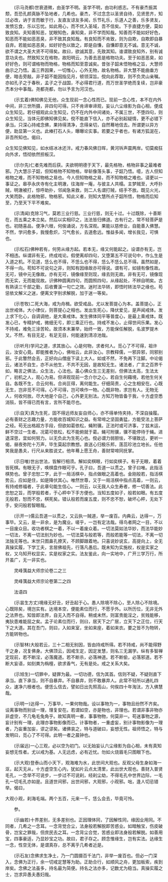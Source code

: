 <!-- { "loadSidebar": true } -->
　　(示马尧都)世衰道微，由圣学不明。圣学不明，由功利惑志。不有豪杰振其颓，吾恐孔颜真脉不坠地者，几希也。豪杰，不过念念以圣贤自待，见贤思齐，知过必改，讷于言而敏于行，友直友谅友多闻，乐节礼乐，乐道人之善，乐多贤友，发愤忘食，乐以忘忧。如此用心，而不优入圣域，吾不信矣。下手直捷方便，莫如致良知。夫知善知恶，犹眼知色，鼻知臭，非不学而知哉。知善而不能如好好色，知恶而不能如恶恶臭，非不致其良知哉。有良知而不肯致，则为自欺，自欺即自暴自弃。若能如恶恶臭，如好好色以致之，即是自慊，自慊即意无不诚。意无不诚，欲不谓之大圣大贤不可得矣。故曰，欲诚其意，先致其知。谁谓致良知外，别有诚意功夫也。然致知又在格物，故阳明云，为善去恶是格物功夫。至于如恶恶臭，如好好色，则可谓格物而物格，物格而知至意诚矣。昔张子韶未悟物格之旨，大慧师曲示之乃悟。盖三界因果，一切惟心，心外无物，故名物格。非大慧不能曲垂方便，暗击旁敲。非子韶不能因指见月，顿领深旨。傥向此荐取，则不负灵山亲嘱。亦如孔子之于春秋，孟子之于战国，不必得君行道，而万世圣学绝而复续，岂非豪杰本分中事哉。尧都尧都，勿以予言为河汉也。

　　(示玄着)佛知佛见无他，众生现前一念心性而已。现前一念心性，本不在内外中间，非三世所摄，非四句可得。只不肯谛审谛观，妄认六尘缘影为自心相，便成众生知见。若仔细观此众生知见，仍不在内外中间诸处，不属三世，不堕四句，则众生知见，当体元即佛知佛见矣。傥不能直下信入，亦不必别起疑情，更不必错下承当。只深心持戒念佛，果持得清净，念得亲切，自然蓦地信去。所谓更以异方便，助显第一义也。此棒打石人头，曝曝论实事。若要之乎者也，有诸方狐涎在，非吾所知也。偈曰，

众生知见佛知见，如水结冰冰还泮。戒力春风佛日晖，黄河坼声震两岸。切莫痴狂向外求，悟彻依然担板汉。

　　(示尔先)仁者先难而后获。夫欲明明德于天下，最先格物，格物非事之最难者邪。乃大慧示子韶，但知格物不知物格，举斩像落头事，子韶乃悟。噫，古人但知格物之难，而不知物格之易也。今人但知物格之易，而不知物格之难也。请更以一事证之。皋亭永庆寺有化主明澈，往海岸一庵，与彼主人共榻。主梦贼至，大呼扑贼，明澈被打，惊呼助扑，邻闻急来救，则二人名谓打贼，结手不放。既见火光，大笑而卧。此格物邪，物格邪。知此义者，则知大慧所点子韶所悟，物格而后知至，乃至天下平不难矣。

　　(示清闻)克除习气，莫若三业行慈。三业行慈，则无十过。十过既除，十善斯在，而五乘之本立矣。然后以实相印之，法法皆归佛道。古有行之，常不轻菩萨是也。初随喜品，便净六根，何俟诵说，方名深观。果能以慈修业，自能善入佛慧。不然，学问愈多，我慢愈炽，习气愈长，去道愈远。惟益多闻，增长我见，可惧也。

　　(示松石)佛种若有，何劳从缘方起。若本无，缘又何能起之。设谓亦有无，岂不相违。纵谓非有无，终成戏论。假使离却四句，又堕第五不可说句中，作么生是入道之机。不见道，恁么也不得，不恁么也不得，恁么不恁么总不得。虽然如是，不得一向。苟知不可说句之非，则知有因缘故亦可得说。谓有可，如镜有像性故。无可，镜中元无像故。亦有无可，镜像缘至则现，缘去则无故。非有无可，镜像现而无实，无而能现故。识佛种圆离四句，而圆照四句，从缘起处，不辨自明矣。古有熟读三千部之勤，后收曹溪一句亡之效。迷时法华转，即悟时转法华之缘也。苟惩依文解义之迷，便离文字别求解脱，加于迷一等矣。

　　(示苍牧)二死大海，戒为舟楫。欲受戒品，尤以发菩提心为本。盖菩提心，正出世戒体。大小律仪，则菩提心之相也。发出生死心，降伏爱见，是声闻戒体。发上求下化心，自调调他，是大乘戒体。发生佛体同平等普度心，是最上乘戒体。既发心已，专精护戒，微细无亏，即三乘正行也。持戒不发心，止得世间乐果。发心不持戒，难免三涂苦轮。故须本末兼举，始终一致，方能保任解脱，名波罗提木叉。不然，有目无足，有足无目，何能速到清凉池哉。

　　(示听月)学问之道，求其放心。心是何物，求者何人。觅心了不可得，祖许云，汝安心竟。即能推者为心，佛咄云，此非汝心。宗教释儒，一邪异邪，同邪别邪。于此瞥然会去，正好向山僧座下读上大人。如或不然，不免再下注脚。中论偈云，诸法不自生，亦不从他生，不共不无因，是故知无生。诸法者，广言之百界千如，略言之佛法，众生法，心法也。虽心佛众生三无差别，但佛法太高，生法太广，初机之人，观心为易。但谛观现前一念介尔之心，若自生何藉境，若他生何关自。各既不生，合云何有。合尚叵得，离何能生。仔细简责，心之生相安在。心既无生，岂非觅不可得。心不可得，岂可唤作一物。心既非物，求岂有人。无物无人，何收何放。尽大地是个自己，心外更无别法。方知万物皆备于我，十方虚空悉消殒，皆不得已而有言，言所不能尽也。

　　(示自天)真为生死，固不得远师友妄自师心，亦不得单恃夹持，不深自操履。必有善财之志趣力量，方能收百城知识之益。有常啼之坚固勇猛，方能受法上菩萨之经。苟无出格超方手段，但欲如葛依松，蝇附骥。正法时或可济事，丁兹末运，鲜不空过一生者。况葛可依松，松不能俯就于葛。蝇可附骥，骥不能停待于蝇。进退深思，宜如何努力。以无负此为生死心也。傥必谓力弱胆怯，不堪致远，更听一偈，昼夜弥陀十万声，毕生莫起宗教想。直送心归极乐邦，莲蕊珍池立地长。任他笑我是愚夫，行尺从来胜说丈。他年蓦上愿王舟，善财常啼同抚掌。

　　(示日唯)世出世法，皆解行相须。解如奕棋眼，行如奕棋子。有子无眼，着着皆死棋。有眼无子，唤棋盘作眼可乎。孔子曰，吾道一以贯之。曾子曰唯。此指活棋势也。曾子忠恕二字，此于一局活棋中，指点做眼之高着也。金刚般若，指活棋势云，应如是住，如是降伏其心。唯然世尊，又于一局活棋中指点高着，一则云，有持戒修福者，于此章句能生信心。一则云，以无我人众生寿者，修一切善法。此忠恕之旨，而学般若者，于心枰中下手方便也。当知五度如子，般若如眼。有五度无般若，恕而不忠，棋死矣。错认般若而废五度，则不忠不恕，破坏心枰，无处下手，安问般若智眼哉。

　　(示开一)儒云吾道一以贯之，又云执一贼道，举一废百。内典云，达得一，万事毕。又云，是一非余，是为魔业。嗟乎，一岂有定法哉。得鸟者网之一目，不以一目废众目。收功者棋之一着，不以一着废众着。一切法莫如法华妙，而法华能妙一切法，不离一切法别为妙也。一切法莫与般若等，而般若能等一切法，不离一切法独无等也。末世只图鼻孔撩天，不顾脚跟着地。只喜说妙说玄，高提向上，全无真操实履，下学工夫，言居佛祖先，行落凡愚后。既未知为实施权，权是实家之权，又乌知开权显实，实是权家之实。法友鉴此，向一实地中，广开三学万行，所开虽广，无一非实也。

　　灵峰蕅益大师宗论卷二之三

　　灵峰蕅益大师宗论卷第二之四

　　法语四

　　(示昙生方丈)境缘无好丑，好丑起于心。愚人除境不除心，至人除心不除境。心既除矣，境岂实有。达境本空，便能素位而行，不愿乎外。以所历位，无非无外之法界也。知皆即法界，自无入而不自得。稍或未然，则富贵能淫之，贫贱能移，夷狄患难能屈之矣。孟子论素位而行，则曰，居天下之广居，立天下之正位，行天下之大道。其在吾门，则曰，入如来室，坐如来座，着如来衣。要之皆不为物转，方能转物也。

　　(示智林)大般若云，三十二相无别因，皆由持戒所得。若不持戒，尚不能得野干之身，况复佛身。大佛顶云，因戒生定，因定发慧，则名三无漏学。纵有多智禅定现前，若不断淫，必落魔道。若不断杀，必落神道。若不断偷，必落邪道。若不断大妄语，如刻粪为栴檀，欲求香气，无有是处。戒之关系大矣。

　　(示旭生)一切罪中，疑罪为最。一切功德，信为其首。信则不疑，不疑则直下承当。直下承当，则不自暴弃。不自暴弃，则不敢暴弃人。此常不轻所以通礼四众，速净六根者也。便恁么信去，譬如日出先照高山，何俟四十年淘汰，方入佛慧哉。

　　(示明一)达得一，万事毕，一果何物哉。设以事物为一，事物且纷然不齐矣。设离事物而别谈一理，理复安在。若谓如空，亦是物也，非理也。若谓非事非物亦非虚空，不几龟毛兔角乎。故知真明一者，事事物物，何莫非一。苟迷事物之源，妄计别有一理，此理亦事物影像而已。计事物者，一重虚妄，别计事物影像为一理者，乃妄重加妄，谬之谬矣。诸佛哀之，特与道破曰，妄想无性。祖师悟之，特与发明曰，觅心了不可得。此明一者之晨钟也。

　　(示届远)一心三观，必以空为初门。以无始妄认六尘缘影为自心相，未有真知妄想无性者。尤以戒为基。人无远虑，必有近忧。勿如火烧眉毛只图眼下也。

　　(示大观)登泰山而小天下，观海难为水，此世间大观也。反观父母生身如海一沤，起灭无从，十方虚空生心内，犹如片云点太清里，此出世大观也。善财入普贤毛孔，一念举不可说步，一步过不可说刹，经刹尘劫，不得毛孔中世界边际，一毛孔一切毛孔亦如是。且道世间邪，出世间邪，大观邪，小观邪。咄，逢人切忌错举。偈曰，

大观小观，刹海毛端。两个五百，元来一千。恁么会去，毕竟可怜。

　　参。

　　(示幽若)十界差别，无多差别也。正因理体同，了因解性同，缘因业用同。不同者，几希之一念耳。一念背觉合尘，法身般若解脱即苦惑业。如暗触宝，伤皮破骨，岂宝之罪哉，但庶民去之耳。一念背尘合觉，苦惑业即法身般若解脱。如善用宝，四事豪适，乃显妙宝之功。故曰，君子存之。顾念惟缘生，岂有实法。达缘生一念，性空无体，是谓真存，总不离乎几希者近是。

　　(示石友)念佛求生净土，乃一门圆摄百千法门，非举一废百也。但必一门深入，念佛为正行，余一切戒定慧等为助。正助合行，如顺风之舟，更加板索，疾到岸矣。念佛之法虽多，持名最为简便。持名之法亦多，记数尤为稳当。真操实履之士，岂求异愚夫愚妇哉。

